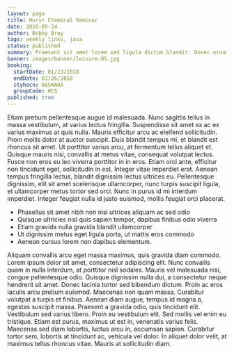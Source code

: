 ```yaml
---
layout: page
title: Hurst Chemical Seminar
date: 2016-05-24
author: Bobby Bray
tags: weekly links, java
status: published
summary: Praesent sit amet lorem sed ligula dictum blandit. Donec ornare.
banner: images/banner/leisure-05.jpg
booking:
  startDate: 01/23/2018
  endDate: 01/26/2018
  ctyhocn: AGSWAHX
  groupCode: HCS
published: true
---
```

Etiam pretium pellentesque augue id malesuada. Nunc sagittis tellus in massa vestibulum, at varius lectus fringilla. Suspendisse sit amet ex ac ex varius maximus at quis nulla. Mauris efficitur arcu ac eleifend sollicitudin. Proin mollis dolor at auctor suscipit. Duis blandit tempus mi, et blandit est rhoncus sit amet. Ut porttitor varius arcu, at fermentum tellus aliquet et. Quisque mauris nisi, convallis at metus vitae, consequat volutpat lectus. Fusce non eros eu leo viverra porttitor in in eros. Etiam orci ante, efficitur non tincidunt eget, sollicitudin in est. Integer vitae imperdiet erat. Aenean tempus fringilla lectus, blandit dignissim lectus ultrices eu. Pellentesque dignissim, elit sit amet scelerisque ullamcorper, nunc turpis suscipit ligula, et ullamcorper metus tortor sed orci. Nunc in purus id mi interdum imperdiet. Integer feugiat nulla id justo euismod, mollis feugiat orci placerat.

* Phasellus sit amet nibh non nisi ultrices aliquam ac sed odio
* Quisque ultricies nisl quis sapien tempor, dapibus finibus odio viverra
* Etiam gravida nulla gravida blandit ullamcorper
* Ut dignissim metus eget ligula porta, ut mattis eros commodo
* Aenean cursus lorem non dapibus elementum.

Aliquam convallis arcu eget massa maximus, quis gravida diam commodo. Lorem ipsum dolor sit amet, consectetur adipiscing elit. Nunc convallis quam in nulla interdum, at porttitor nisl sodales. Mauris vel malesuada nisi, congue pellentesque odio. Quisque dignissim nulla dui, a consectetur neque hendrerit sit amet. Donec lacinia tortor sed bibendum dictum. Proin ac eros iaculis arcu pretium euismod. Maecenas non quam massa. Curabitur volutpat a turpis et finibus. Aenean diam augue, tempus id magna a, egestas suscipit massa. Praesent a gravida odio, quis tincidunt elit. Vestibulum sed varius libero.
Proin eu vestibulum elit. Sed mollis vel enim eu tristique. Etiam est purus, maximus ut est in, venenatis varius felis. Maecenas sed diam lobortis, luctus arcu in, accumsan sapien. Curabitur tortor sem, lobortis at tincidunt ac, vehicula vel dolor. In aliquet dolor velit, at maximus tellus rhoncus vitae. Mauris at sollicitudin diam.
